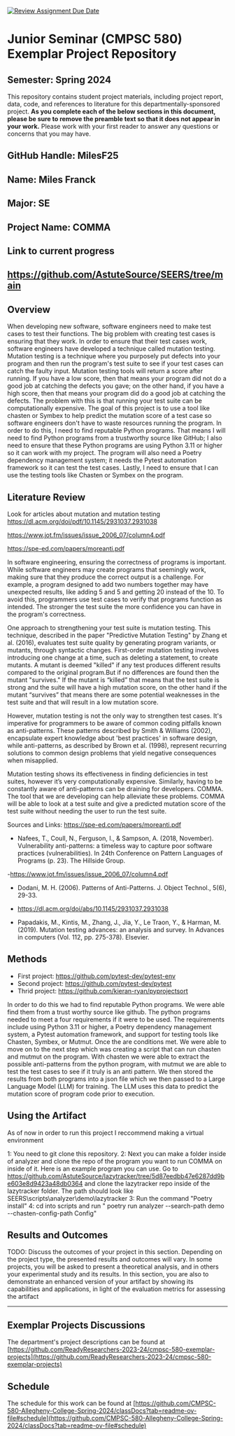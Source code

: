 [![Review Assignment Due Date](https://classroom.github.com/assets/deadline-readme-button-24ddc0f5d75046c5622901739e7c5dd533143b0c8e959d652212380cedb1ea36.svg)](https://classroom.github.com/a/Y4rZMh1t)
# Junior Seminar (CMPSC 580) Exemplar Project Repository

## Semester: Spring 2024

This repository contains student project materials, including project report, data, code, and references to literature for this departmentally-sponsored project. __As you complete each of the below sections in this document, please be sure to remove the preamble text so that it does not appear in your work.__ Please work with your first reader to answer any questions or concerns that you may have.

## GitHub Handle: MilesF25

## Name: Miles Franck

## Major: SE

## Project Name: COMMA


## Link to current progress
https://github.com/AstuteSource/SEERS/tree/main
---

## Overview


When developing new software, software engineers need to make test cases to test their functions. The big problem with creating test cases is ensuring that they work. In order to ensure that their test cases work, software engineers have developed a technique called mutation testing. Mutation testing is a technique where you purposely put defects into your program and then run the program's test suite to see if your test cases can catch the faulty input. Mutation testing tools will return a score after running. If you have a low score, then that means your program did not do a good job at catching the defects you gave; on the other hand, if you have a high score, then that means your program did do a good job at catching the defects. The problem with this is that running your test suite can be computationally expensive. The goal of this project is to use a tool like chasten or Symbex to help predict the mutation score of a test case so software engineers don't have to waste resources running the program. In order to do this, I need to find reputable Python programs. That means I will need to find Python programs from a trustworthy source like GitHub; I also need to ensure that these Python programs are using Python 3.11 or higher so it can work with my project. The program will also need a Poetry dependency management system; it needs the Pytest automation framework so it can test the test cases. Lastly, I need to ensure that I can use the testing tools like Chasten or Symbex on the program.

## Literature Review

Look for articles about mutation and mutation testing
https://dl.acm.org/doi/pdf/10.1145/2931037.2931038

https://www.jot.fm/issues/issue_2006_07/column4.pdf

https://spe-ed.com/papers/moreanti.pdf


In software engineering, ensuring the correctness of programs is important. While software engineers may create programs that seemingly work, making sure that they produce the correct output is a challenge. For example, a program designed to add two numbers together may have unexpected results, like adding 5 and 5 and getting 20 instead of the 10. To avoid this, programmers use test cases to verify that programs function as intended. The stronger the test suite the more confidence you can have in the program's correctness.

One approach to strengthening your test suite is mutation testing. This technique, described  in the paper "Predictive Mutation Testing" by Zhang et al. (2016), evaluates test suite quality by generating program variants, or mutants, through syntactic changes. First-order mutation testing involves introducing one change at a time, such as deleting a statement, to create mutants. A mutant is deemed "killed" if any test produces different results compared to the original program.But if no differences are found then the mutant "survives." If the mutant is “killed” that means that the test suite is strong and the suite will have a high mutation score, on the other hand if the mutant “survives” that means there are some potential weaknesses in the test suite and that will result in a low mutation score.

However, mutation testing is not the only way to strengthen test cases. It's imperative for programmers to be aware of common coding pitfalls known as anti-patterns. These patterns described by Smith & Williams (2002), encapsulate expert knowledge about 'best practices' in software design, while anti-patterns, as described by Brown et al. (1998), represent recurring solutions to common design problems that yield negative consequences when misapplied.

Mutation testing shows its effectiveness in finding deficiencies in test suites, however it’s very computationally expensive. Similarly, having to be constantly aware of anti-patterns can be draining for developers. COMMA. The tool that we are developing can help alleviate these problems. COMMA will be able to look at a test suite and give a predicted mutation score of the test suite without needing the user to run the test suite.

Sources and Links:
https://spe-ed.com/papers/moreanti.pdf
- Nafees, T., Coull, N., Ferguson, I., & Sampson, A. (2018, November). Vulnerability anti-patterns: a timeless way to capture poor software practices (vulnerabilities). In 24th Conference on Pattern Languages of Programs (p. 23). The Hillside Group.

-https://www.jot.fm/issues/issue_2006_07/column4.pdf
- Dodani, M. H. (2006). Patterns of Anti-Patterns. J. Object Technol., 5(6), 29-33.

- https://dl.acm.org/doi/abs/10.1145/2931037.2931038
- Papadakis, M., Kintis, M., Zhang, J., Jia, Y., Le Traon, Y., & Harman, M. (2019). Mutation testing advances: an analysis and survey. In Advances in computers (Vol. 112, pp. 275-378). Elsevier.

## Methods


- First project: https://github.com/pytest-dev/pytest-env
- Second project: https://github.com/pytest-dev/pytest
- Thrid project: https://github.com/kieran-ryan/pyprojectsort

In order to do this we had to find reputable Python programs. We were able find them from a trust worthy source like github. The python programs needed to meet a four requirements if it were to be used. The requirements include using Python 3.11 or higher, a Poetry dependency management system, a Pytest automation framework, and support for testing tools like Chasten, Symbex, or Mutmut. Once the are conditions met. We were able to move on to the next step which was creating a script that can run chasten and mutmut on the program. With chasten we were able to extract the possible anti-patterns from the python program, with mutmut we are able to test the test cases to see if it truly is an anti pattern. We then stored the results from both programs into a json file which we then passed to a Large Language Model (LLM) for training. The LLM uses this data to predict the mutation score of program code prior to execution.


## Using the Artifact


As of now in order to run this project 
I reccommend making a virtual environment

1: You need to git clone this repository.
2: Next you can make a folder inside of analyzer and clone the repo of the program you want to run COMMA on inside of it. Here is an example program you can use. 
Go to https://github.com/AstuteSource/lazytracker/tree/5d87eedbb47e6287dd9be603e8d9423a48db0364 and clone the lazytracker repo inside of the lazytracker folder. The path should look like SEERS\scripts\analyzer\demo\lazytracker
3: Run the command "Poetry install"
4: cd into scripts and run " poetry run analyzer --search-path demo --chasten-config-path Config"

## Results and Outcomes

TODO: Discuss the outcomes of your project in this section. Depending on the project type, the presented results and outcomes will vary. In some projects, you will be asked to present a theoretical analysis, and in others your experimental study and its results. In this section, you are also to demonstrate an enhanced version of your artifact by showing its capabilities and applications, in light of the evaluation metrics for assessing the artifact

---

## Exemplar Projects Discussions

The department's project descriptions can be found at [https://github.com/ReadyResearchers-2023-24/cmpsc-580-exemplar-projects](https://github.com/ReadyResearchers-2023-24/cmpsc-580-exemplar-projects)

## Schedule

The schedule for this work can be found at [https://github.com/CMPSC-580-Allegheny-College-Spring-2024/classDocs?tab=readme-ov-file#schedule](https://github.com/CMPSC-580-Allegheny-College-Spring-2024/classDocs?tab=readme-ov-file#schedule)
